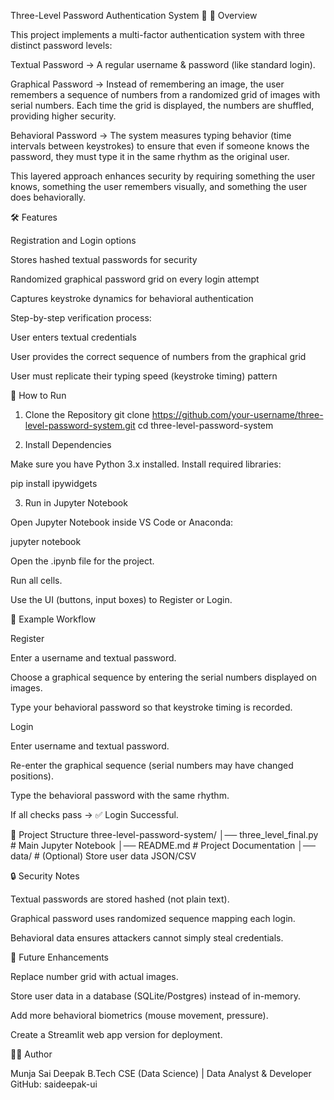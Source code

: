 Three-Level Password Authentication System 🔐
📌 Overview

This project implements a multi-factor authentication system with three distinct password levels:

Textual Password → A regular username & password (like standard login).

Graphical Password → Instead of remembering an image, the user remembers a sequence of numbers from a randomized grid of images with serial numbers. Each time the grid is displayed, the numbers are shuffled, providing higher security.

Behavioral Password → The system measures typing behavior (time intervals between keystrokes) to ensure that even if someone knows the password, they must type it in the same rhythm as the original user.

This layered approach enhances security by requiring something the user knows, something the user remembers visually, and something the user does behaviorally.

🛠️ Features

Registration and Login options

Stores hashed textual passwords for security

Randomized graphical password grid on every login attempt

Captures keystroke dynamics for behavioral authentication

Step-by-step verification process:

User enters textual credentials

User provides the correct sequence of numbers from the graphical grid

User must replicate their typing speed (keystroke timing) pattern

🚀 How to Run
1. Clone the Repository
git clone https://github.com/your-username/three-level-password-system.git
cd three-level-password-system

2. Install Dependencies

Make sure you have Python 3.x installed. Install required libraries:

pip install ipywidgets

3. Run in Jupyter Notebook

Open Jupyter Notebook inside VS Code or Anaconda:

jupyter notebook


Open the .ipynb file for the project.

Run all cells.

Use the UI (buttons, input boxes) to Register or Login.

🧩 Example Workflow

Register

Enter a username and textual password.

Choose a graphical sequence by entering the serial numbers displayed on images.

Type your behavioral password so that keystroke timing is recorded.

Login

Enter username and textual password.

Re-enter the graphical sequence (serial numbers may have changed positions).

Type the behavioral password with the same rhythm.

If all checks pass → ✅ Login Successful.

📂 Project Structure
three-level-password-system/
│── three_level_final.py  # Main Jupyter Notebook
│── README.md                    # Project Documentation
│── data/                        # (Optional) Store user data JSON/CSV

🔒 Security Notes

Textual passwords are stored hashed (not plain text).

Graphical password uses randomized sequence mapping each login.

Behavioral data ensures attackers cannot simply steal credentials.

🎯 Future Enhancements

Replace number grid with actual images.

Store user data in a database (SQLite/Postgres) instead of in-memory.

Add more behavioral biometrics (mouse movement, pressure).

Create a Streamlit web app version for deployment.

👨‍💻 Author

Munja Sai Deepak
B.Tech CSE (Data Science) | Data Analyst & Developer
GitHub: saideepak-ui
